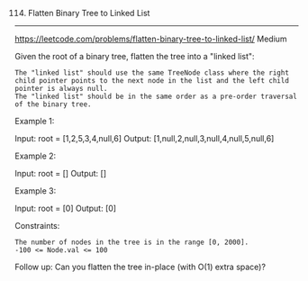 114. Flatten Binary Tree to Linked List
------------------------------------------------------------
https://leetcode.com/problems/flatten-binary-tree-to-linked-list/
Medium

Given the root of a binary tree, flatten the tree into a "linked list":

    The "linked list" should use the same TreeNode class where the right child pointer points to the next node in the list and the left child pointer is always null.
    The "linked list" should be in the same order as a pre-order traversal of the binary tree.

 

Example 1:

Input: root = [1,2,5,3,4,null,6]
Output: [1,null,2,null,3,null,4,null,5,null,6]

Example 2:

Input: root = []
Output: []

Example 3:

Input: root = [0]
Output: [0]

 

Constraints:

    The number of nodes in the tree is in the range [0, 2000].
    -100 <= Node.val <= 100

 
Follow up: Can you flatten the tree in-place (with O(1) extra space)?
